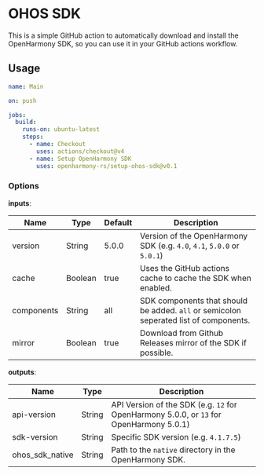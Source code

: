 # OHOS SDK

This is a simple GitHub action to automatically download and install the OpenHarmony SDK,
so you can use it in your GitHub actions workflow.

## Usage

```yaml
name: Main

on: push

jobs:
  build:
    runs-on: ubuntu-latest
    steps:
      - name: Checkout
        uses: actions/checkout@v4
      - name: Setup OpenHarmony SDK
        uses: openharmony-rs/setup-ohos-sdk@v0.1
```

### Options

**inputs**:

| Name       | Type    | Default | Description                                                                           |
|------------|---------|---------|---------------------------------------------------------------------------------------|
| version    | String  | 5.0.0   | Version of the OpenHarmony SDK (e.g. `4.0`, `4.1`, `5.0.0` or `5.0.1`)                |
| cache      | Boolean | true    | Uses the GitHub actions cache to cache the SDK when enabled.                          |
| components | String  | all     | SDK components that should be added. `all` or semicolon seperated list of components. |
| mirror     | Boolean | true    | Download from Github Releases mirror of the SDK if possible.                          |

**outputs**:


| Name            | Type   | Description                                                                             |
|-----------------|--------|-----------------------------------------------------------------------------------------|
| api-version     | String | API Version of the SDK (e.g. `12` for OpenHarmony 5.0.0, or `13` for OpenHarmony 5.0.1) |
| sdk-version     | String | Specific SDK version (e.g. `4.1.7.5`)                                                   |
| ohos_sdk_native | String | Path to the `native` directory in the OpenHarmony SDK.                                  |
